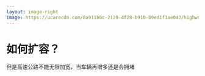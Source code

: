 ```yaml
---
layout: image-right
image: https://ucarecdn.com/8a911b0c-2120-4f28-b910-b9ed1f1ae042/highway7.jpg
---
```


# 如何扩容？
但是高速公路不能无限加宽，当车辆再增多还是会拥堵